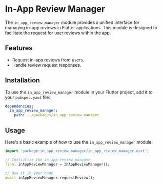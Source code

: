 # In-App Review Manager

The `in_app_review_manager` module provides a unified interface for managing in-app reviews in Flutter applications. This module is designed to facilitate the request for user reviews within the app.

## Features

- Request in-app reviews from users.
- Handle review request responses.

## Installation

To use the `in_app_review_manager` module in your Flutter project, add it to your `pubspec.yaml` file:

```yaml
dependencies:
  in_app_review_manager:
    path: ../packages/in_app_review_manager
```

## Usage

Here's a basic example of how to use the `in_app_review_manager` module:

```dart
import 'package:in_app_review_manager/in_app_review_manager.dart';

// Initialize the in-app review manager
final inAppReviewManager = InAppReviewManager();

// Use it in your code
await inAppReviewManager.requestReview();
```
